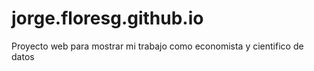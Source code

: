 # jorge.floresg.github.io
Proyecto web para mostrar mi trabajo como economista y cientifico de datos
